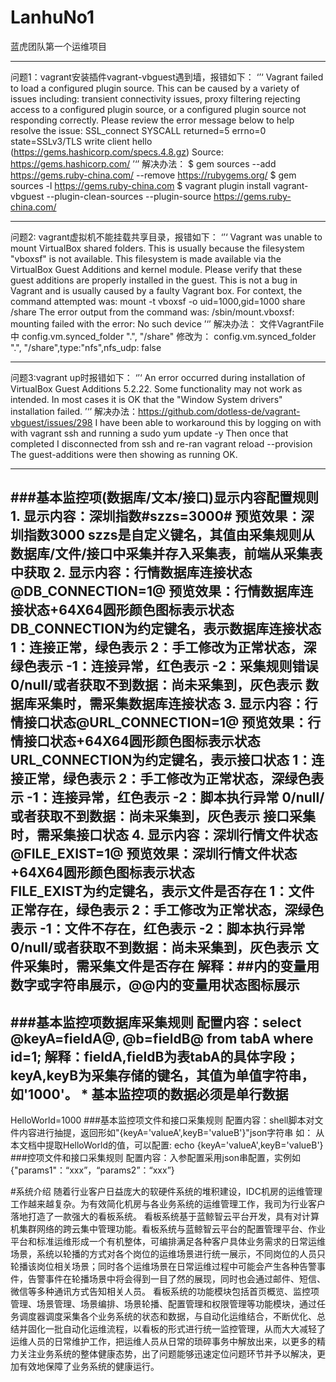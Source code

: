 # LanhuNo1
蓝虎团队第一个运维项目

---
问题1：vagrant安装插件vagrant-vbguest遇到墙，报错如下：
‘’‘
Vagrant failed to load a configured plugin source. This can be caused
by a variety of issues including: transient connectivity issues, proxy
filtering rejecting access to a configured plugin source, or a configured
plugin source not responding correctly. Please review the error message
below to help resolve the issue:
  SSL_connect SYSCALL returned=5 errno=0 state=SSLv3/TLS write client hello (https://gems.hashicorp.com/specs.4.8.gz)
Source: https://gems.hashicorp.com/
’‘’
解决办法：
    $ gem sources --add https://gems.ruby-china.com/ --remove https://rubygems.org/
    $ gem sources -l https://gems.ruby-china.com
    $ vagrant plugin install vagrant-vbguest --plugin-clean-sources --plugin-source https://gems.ruby-china.com/

---
问题2: vagrant虚拟机不能挂载共享目录，报错如下：
‘’‘
Vagrant was unable to mount VirtualBox shared folders. This is usually
because the filesystem "vboxsf" is not available. This filesystem is
made available via the VirtualBox Guest Additions and kernel module.
Please verify that these guest additions are properly installed in the
guest. This is not a bug in Vagrant and is usually caused by a faulty
Vagrant box. For context, the command attempted was:
mount -t vboxsf -o uid=1000,gid=1000 share /share
The error output from the command was:
/sbin/mount.vboxsf: mounting failed with the error: No such device
’‘’
解决办法：
文件VagrantFile中
    config.vm.synced_folder ".", "/share"
修改为：
    config.vm.synced_folder ".", "/share",type:"nfs",nfs_udp: false

---
问题3:vagrant up时报错如下：
‘’‘
An error occurred during installation of VirtualBox Guest Additions 5.2.22. Some functionality may not work as intended.
In most cases it is OK that the "Window System drivers" installation failed.
’‘’
解决办法：https://github.com/dotless-de/vagrant-vbguest/issues/298
I have been able to workaround this by logging on with with vagrant ssh and running a
sudo yum update -y
Then once that completed I disconnected from ssh and re-ran vagrant reload --provision
The guest-additions were then showing as running OK.

---
###基本监控项(数据库/文本/接口)显示内容配置规则
    1. 显示内容：深圳指数#szzs=3000#
        预览效果：深圳指数3000
        szzs是自定义键名，其值由采集规则从数据库/文件/接口中采集并存入采集表，前端从采集表中获取
    2. 显示内容：行情数据库连接状态@DB_CONNECTION=1@
        预览效果：行情数据库连接状态+64X64圆形颜色图标表示状态               
        DB_CONNECTION为约定键名，表示数据库连接状态
        1：连接正常，绿色表示
        2：手工修改为正常状态，深绿色表示
        -1：连接异常，红色表示
        -2：采集规则错误
        0/null/或者获取不到数据：尚未采集到，灰色表示
        数据库采集时，需采集数据库连接状态
    3. 显示内容：行情接口状态@URL_CONNECTION=1@
        预览效果：行情接口状态+64X64圆形颜色图标表示状态               
        URL_CONNECTION为约定键名，表示接口状态
        1：连接正常，绿色表示
        2：手工修改为正常状态，深绿色表示
        -1：连接异常，红色表示
        -2：脚本执行异常
        0/null/或者获取不到数据：尚未采集到，灰色表示
        接口采集时，需采集接口状态
    4. 显示内容：深圳行情文件状态@FILE_EXIST=1@
        预览效果：深圳行情文件状态+64X64圆形颜色图标表示状态               
        FILE_EXIST为约定键名，表示文件是否存在
        1：文件正常存在，绿色表示
        2：手工修改为正常状态，深绿色表示
        -1：文件不存在，红色表示
        -2：脚本执行异常
        0/null/或者获取不到数据：尚未采集到，灰色表示
        文件采集时，需采集文件是否存在
    解释：##内的变量用数字或字符串展示，@@内的变量用状态图标展示
---        
###基本监控项数据库采集规则
        配置内容：select @keyA=fieldA@, @b=fieldB@ from tabA where id=1;
        解释：fieldA,fieldB为表tabA的具体字段；
            keyA,keyB为采集存储的键名，其值为单值字符串，如'1000'。
        * 基本监控项的数据必须是单行数据
---
HelloWorld=1000
###基本监控项文件和接口采集规则
        配置内容：shell脚本对文件内容进行抽提，返回形如"{keyA='valueA',keyB='valueB'}"json字符串
        如：
            从本文档中提取HelloWorld的值，可以配置:
            echo {keyA='valueA',keyB='valueB'}
###控项文件和接口采集规则
        配置内容：入参配置采用json串配置，实例如{"params1"：“xxx”，“params2”：“xxx”}
    
    
    
    
#系统介绍
随着行业客户日益庞大的软硬件系统的堆积建设，IDC机房的运维管理工作越来越复杂。为有效简化机房与各业务系统的运维管理工作，我司为行业客户落地打造了一款强大的看板系统。
看板系统基于蓝鲸智云平台开发，具有对计算机集群网络的跨云集中管理功能。看板系统与蓝鲸智云平台的配置管理平台、作业平台和标准运维形成一个有机整体，可编排满足各种客户具体业务需求的日常运维场景，系统以轮播的方式对各个岗位的运维场景进行统一展示，不同岗位的人员只轮播该岗位相关场景；同时各个运维场景在日常运维过程中可能会产生各种告警事件，告警事件在轮播场景中将会得到一目了然的展现，同时也会通过邮件、短信、微信等多种通讯方式告知相关人员。
看板系统的功能模块包括首页概览、监控项管理、场景管理、场景编排、场景轮播、配置管理和权限管理等功能模块，通过任务调度器调度采集各个业务系统的状态和数据，与自动化运维结合，不断优化、总结并固化一批自动化运维流程，以看板的形式进行统一监控管理，从而大大减轻了运维人员的日常维护工作，把运维人员从日常的琐碎事务中解放出来，以更多的精力关注业务系统的整体健康态势，出了问题能够迅速定位问题环节并予以解决，更加有效地保障了业务系统的健康运行。



    
